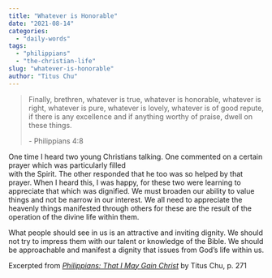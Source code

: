 ```yaml
---
title: "Whatever is Honorable"
date: "2021-08-14"
categories: 
  - "daily-words"
tags: 
  - "philippians"
  - "the-christian-life"
slug: "whatever-is-honorable"
author: "Titus Chu"
---
```


> Finally, brethren, whatever is true, whatever is honorable, whatever is right, whatever is pure, whatever is lovely, whatever is of good repute, if there is any excellence and if anything worthy of praise, dwell on these things.
> 
> \- Philippians 4:8

One time I heard two young Christians talking. One commented on a certain prayer which was particularly filled  
with the Spirit. The other responded that he too was so helped by that prayer. When I heard this, I was happy, for these two were learning to appreciate that which was dignified. We must broaden our ability to value things and not be narrow in our interest. We all need to appreciate the heavenly things manifested through others for these are the result of the operation of the divine life within them.

What people should see in us is an attractive and inviting dignity. We should not try to impress them with our talent or knowledge of the Bible. We should be approachable and manifest a dignity that issues from God’s life within us.

Excerpted from _[Philippians: That I May Gain Christ](https://www.asweetsavor.org/book-philippians/)_ by Titus Chu, p. 271
